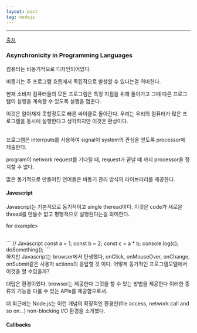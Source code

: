 ```yaml
---
layout: post
tag: nodejs
---
```

***

[출처](https://nodejs.org/en/learn/asynchronous-work/javascript-asynchronous-programming-and-callbacks)
<br>


### Asynchronicity in Programming Languages

컴퓨터는 비동기적으로 디자인되어있다.  

비동기는 주 프로그램 흐름에서 독립적으로 발생할 수 있다는걸 의미한다.  

현재 소비자 컴퓨터들의 모든 프로그램은 특정 지점을 위해 돌아가고 그때 다른 프로그램이 실행을 계속할 수 있도록 실행을 멈춘다.

이것은 알아채지 못할정도로 빠른 싸이클로 돌아간다. 우리는 우리의 컴퓨터가 많은 프로그램을 동시에 실행한다고 생각하지만 이것은 환상이다.  
<br>

프로그램은 interrputs를 사용하여 signal이 system의 관심을 얻도록 processor에 제출한다.  

program이 network request를 기다릴 때, request가 끝날 떄 까지 processor을 정지할 수 없다.

많은 동기적으로 만들어진 언어들은 비동기 관리 방식의 라이브러리를 제공한다.  
 
#### Javescript

Javascript는 기본적으로 동기적이고 single theread이다. 이것은 code가 새로운 thread를 만들수 없고 평행적으로 실행된다는걸 의미한다.  

for example>

<br>
```
// Javascript
const a = 1;
const b = 2;
const c = a * b;
console.log(c);
doSomething();
```
<br>
하지만 Javascript는 browser에서 탄생했다, onClick, onMouseOver, onChange, onSubmit같은 사용자 actions의 응답할 것 이다.  
어떻게 동기적인 프로그램모델에서 이것을 할 수있을까?

대답은 환경이었다. browser는 제공한다 그것을 할 수 있는 방법을 제공한다 이러한 종류의 기능을 다룰 수 있는 APIs를 제공함으로서.

더 최근에는 Node.js는 이런 개념의 확장적인 환경인(file access, network call and so on...) non-blocking I/O 환경을 소개했다.

#### Callbacks









